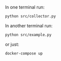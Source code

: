 In one terminal run:    
```bash
python src/collector.py
```     

In another terminal run:    
```bash
python src/example.py
```    

or just:
```sh
docker-compose up
```    
